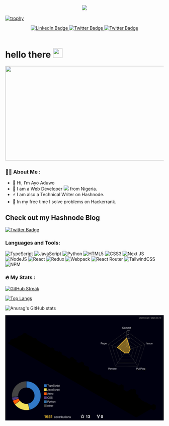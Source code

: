 <div id="header" align="center">
  <img src="https://media.giphy.com/media/u2pmTWUi0MXjyrMaVj/giphy.gif" width="300"/>
 
</div> 

 [![trophy](https://github-profile-trophy.vercel.app/?username=AduwoAyooluwa&theme=onedark)](https://github.com/ryo-ma/github-profile-trophy)



<div id="badges" align="center">
  <a href="https://linkedin.com/in/aduwo-ayooluwa">
    <img src="https://img.shields.io/badge/LinkedIn-blue?style=for-the-badge&logo=linkedin&logoColor=white" alt="LinkedIn Badge"/>
  </a>
  <a href="https://twitter.com/AyoAduwo">
    <img src="https://img.shields.io/badge/Twitter-blue?style=for-the-badge&logo=twitter&logoColor=white" alt="Twitter Badge"/>
  </a>
  
<!--     <a href="https://codingpastor.hashnode.dev">
    <img src="" alt="Hashnode Badge"/>
  </a> -->
   <a href="https://codingpastor.hashnode.dev">
    <img src="https://img.shields.io/badge/Hashnode-2962FF?style=for-the-badge&logo=hashnode&logoColor=white" alt="Twitter Badge"/>
  </a>
</div>

<img src="https://komarev.com/ghpvc/?username=AduwoAyooluwa&style=flat-square&color=blue" alt=""/>

<h1>
  hello there
  <img src="https://media.giphy.com/media/hvRJCLFzcasrR4ia7z/giphy.gif" width="30px" height="30px"/>
</h1>

<div align="center">
  <img src="https://media.giphy.com/media/dWesBcTLavkZuG35MI/giphy.gif" width="600" height="300"/>
</div>

### :man_technologist: About Me :

- 👋 Hi, I’m Ayo Aduwo
- 🌱 I am a Web Developer <img src="https://media.giphy.com/media/WUlplcMpOCEmTGBtBW/giphy.gif" width="30"> from Nigeria.
- ⚡ I am also a Technical Writer on Hashnode.
- 🔭 In my free time I solve problems on Hackerrank.
  
## Check out my Hashnode Blog
   <a href="https://codingpastor.hashnode.dev">
    <img src="https://img.shields.io/badge/Hashnode-2962FF?style=for-the-badge&logo=hashnode&logoColor=white" alt="Twitter Badge"/>
  </a>
  
  



### Languages and Tools: 
![TypeScript](https://img.shields.io/badge/TypeScript-TS-blue)
![JavaScript](https://img.shields.io/badge/javascript-%23323330.svg?style=for-the-badge&logo=javascript&logoColor=%23F7DF1E)
![Python](https://img.shields.io/badge/python-3670A0?style=for-the-badge&logo=python&logoColor=ffdd54)
![HTML5](https://img.shields.io/badge/html5-%23E34F26.svg?style=for-the-badge&logo=html5&logoColor=white)
![CSS3](https://img.shields.io/badge/css3-%231572B6.svg?style=for-the-badge&logo=css3&logoColor=white)
![Next JS](https://img.shields.io/badge/Next-black?style=for-the-badge&logo=next.js&logoColor=white)
![NodeJS](https://img.shields.io/badge/node.js-6DA55F?style=for-the-badge&logo=node.js&logoColor=white)
![React](https://img.shields.io/badge/react-%2320232a.svg?style=for-the-badge&logo=react&logoColor=%2361DAFB)
![Redux](https://img.shields.io/badge/redux-%23593d88.svg?style=for-the-badge&logo=redux&logoColor=white)
![Webpack](https://img.shields.io/badge/webpack-%238DD6F9.svg?style=for-the-badge&logo=webpack&logoColor=black)
![React Router](https://img.shields.io/badge/React_Router-CA4245?style=for-the-badge&logo=react-router&logoColor=white)
![TailwindCSS](https://img.shields.io/badge/tailwindcss-%2338B2AC.svg?style=for-the-badge&logo=tailwind-css&logoColor=white)
![NPM](https://img.shields.io/badge/NPM-%23000000.svg?style=for-the-badge&logo=npm&logoColor=white)

### :fire: My Stats :

[![GitHub Streak](https://github-readme-streak-stats.herokuapp.com/?user=AduwoAyooluwa&theme=blueberry_duo)](https://git.io/streak-stats)
<div align="">

   

[![Top Langs](https://github-readme-stats.vercel.app/api/top-langs/?username=AduwoAyooluwa&layout=compact&hide=jupyter%20notebook&theme=dark&background=000000)](https://github.com/anuraghazra/github-readme-stats)

<!-- [![Top Langs](https://github-readme-stats.vercel.app/api/top-langs/?username=AduwoAyooluwa&hide=jupyter%20notebook&layout=compact&theme=tokyonight)](https://github.com/anuraghazra/github-readme-stats) -->

![Anurag's GitHub stats](https://github-readme-stats.vercel.app/api?username=AduwoAyooluwa&show_icons=true&theme=radical)

</span>


<!-- ## My Dev Card

<div>
  <a href="https://app.daily.dev/ayoaduwo"><img src="https://api.daily.dev/devcards/a79ce0bdf5f04deebd74763b2045c194.png?r=p4t" width="200" alt="Ayo Aduwo's Dev Card"/></a>
  </div>
  </div> -->
  
<!--   ![Snake animation](https://github.com/AduwoAyooluwa/AduwoAyooluwa/blob/output/github-contribution-grid-snake.svg) -->

  
  
![](./profile-3d-contrib/profile-night-rainbow.svg)

